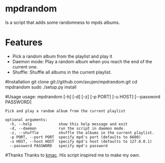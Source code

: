 mpdrandom
============
Is a script that adds some randomness to mpds albums.

# Features
* Pick a random album from the playlist and play it
* Daemon mode: Play a random album when you reach the end of the current one.
* Shuffle: Shuffle all albums in the current playlist.

#Installation
	git clone git://github.com/axujen/mpdrandom.git
	cd mpdrandom
	sudo ./setup.py install

#Usage
	usage: mpdrandom [-h] [-d] [-z] [-p PORT] [-u HOST] [--password PASSWORD]
	
	Pick and play a random album from the current playlist
	
	optional arguments:
	  -h, --help            show this help message and exit
	  -d, --daemon          run the script in daemon mode.
	  -z, --shuffle         shuffle the albums in the current playlist.
	  -p PORT, --port PORT  specify mpd's port (defaults to 6600)
	  -u HOST, --host HOST  specify mpd's host (defaults to 127.0.0.1)
	  --password PASSWORD   specify mpd's password

#Thanks
Thanks to [kmac](https://github.com/kmac/mpdscripts/blob/master/mpd-random-pl-album.py). His script inspired me to make my own.
